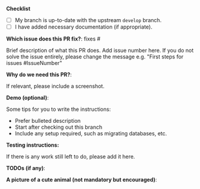 <!-- Thank you for submitting this PR. You are awesome!
-->

**Checklist**

- [ ] My branch is up-to-date with the upstream `develop` branch.
- [ ] I have added necessary documentation (if appropriate).

**Which issue does this PR fix?**: fixes #

Brief description of what this PR does.
Add issue number here. If you do not solve the issue entirely, please change the message e.g. "First steps for issues #IssueNumber"

**Why do we need this PR?**:

If relevant, please include a screenshot.

**Demo (optional)**:

Some tips for you to write the instructions:
- Prefer bulleted description
- Start after checking out this branch
- Include any setup required, such as migrating databases, etc.

**Testing instructions:**

If there is any work still left to do, please add it here.

**TODOs (if any)**:

**A picture of a cute animal (not mandatory but encouraged)**:

